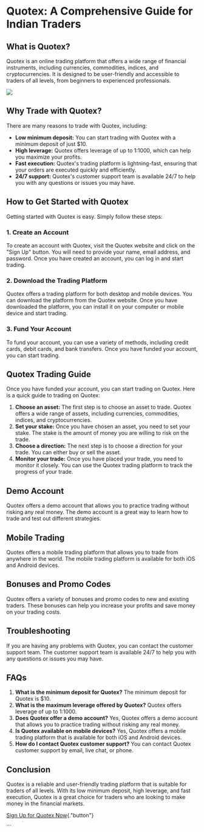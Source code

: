 # Quotex: A Comprehensive Guide for Indian Traders

## What is Quotex?

Quotex is an online trading platform that offers a wide range of
financial instruments, including currencies, commodities, indices, and
cryptocurrencies. It is designed to be user-friendly and accessible to
traders of all levels, from beginners to experienced professionals.

[![](https://static.quotex.io/files/3_en/300_250.jpg)](https://traff.sbs/brokerqxlid)

## Why Trade with Quotex?

There are many reasons to trade with Quotex, including:

-   **Low minimum deposit:** You can start trading with Quotex with a
    minimum deposit of just \$10.
-   **High leverage:** Quotex offers leverage of up to 1:1000, which can
    help you maximize your profits.
-   **Fast execution:** Quotex\'s trading platform is lightning-fast,
    ensuring that your orders are executed quickly and efficiently.
-   **24/7 support:** Quotex\'s customer support team is available 24/7
    to help you with any questions or issues you may have.

## How to Get Started with Quotex

Getting started with Quotex is easy. Simply follow these steps:

### 1. Create an Account

To create an account with Quotex, visit the Quotex website and click on
the "Sign Up" button. You will need to provide your name, email
address, and password. Once you have created an account, you can log in
and start trading.

### 2. Download the Trading Platform

Quotex offers a trading platform for both desktop and mobile devices.
You can download the platform from the Quotex website. Once you have
downloaded the platform, you can install it on your computer or mobile
device and start trading.

### 3. Fund Your Account

To fund your account, you can use a variety of methods, including credit
cards, debit cards, and bank transfers. Once you have funded your
account, you can start trading.

## Quotex Trading Guide

Once you have funded your account, you can start trading on Quotex. Here
is a quick guide to trading on Quotex:

1.  **Choose an asset:** The first step is to choose an asset to trade.
    Quotex offers a wide range of assets, including currencies,
    commodities, indices, and cryptocurrencies.
2.  **Set your stake:** Once you have chosen an asset, you need to set
    your stake. The stake is the amount of money you are willing to risk
    on the trade.
3.  **Choose a direction:** The next step is to choose a direction for
    your trade. You can either buy or sell the asset.
4.  **Monitor your trade:** Once you have placed your trade, you need to
    monitor it closely. You can use the Quotex trading platform to track
    the progress of your trade.

## Demo Account

Quotex offers a demo account that allows you to practice trading without
risking any real money. The demo account is a great way to learn how to
trade and test out different strategies.

## Mobile Trading

Quotex offers a mobile trading platform that allows you to trade from
anywhere in the world. The mobile trading platform is available for both
iOS and Android devices.

## Bonuses and Promo Codes

Quotex offers a variety of bonuses and promo codes to new and existing
traders. These bonuses can help you increase your profits and save money
on your trading costs.

## Troubleshooting

If you are having any problems with Quotex, you can contact the customer
support team. The customer support team is available 24/7 to help you
with any questions or issues you may have.

## FAQs

1.  **What is the minimum deposit for Quotex?** The minimum deposit for
    Quotex is \$10.
2.  **What is the maximum leverage offered by Quotex?** Quotex offers
    leverage of up to 1:1000.
3.  **Does Quotex offer a demo account?** Yes, Quotex offers a demo
    account that allows you to practice trading without risking any real
    money.
4.  **Is Quotex available on mobile devices?** Yes, Quotex offers a
    mobile trading platform that is available for both iOS and Android
    devices.
5.  **How do I contact Quotex customer support?** You can contact Quotex
    customer support by email, live chat, or phone.

## Conclusion

Quotex is a reliable and user-friendly trading platform that is suitable
for traders of all levels. With its low minimum deposit, high leverage,
and fast execution, Quotex is a great choice for traders who are looking
to make money in the financial markets.

[Sign Up for Quotex
Now](\%22https://traff.sbs/brokerqxsignup\%22){."button"}

\`\`\`

